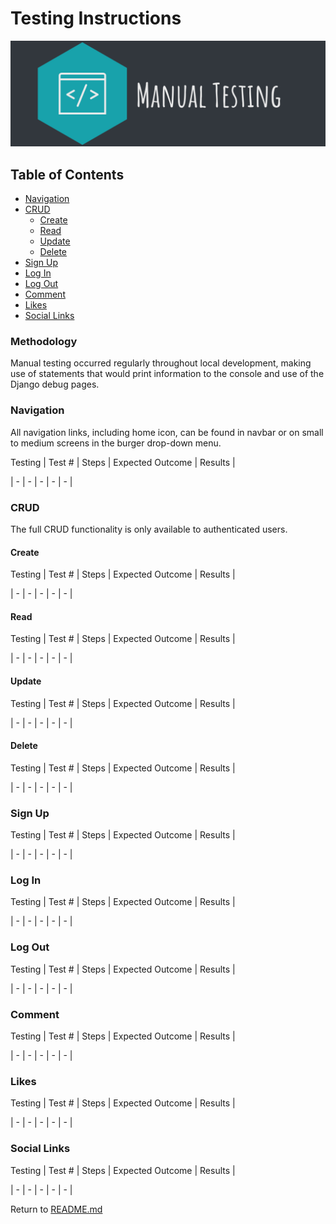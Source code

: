 # Testing Instructions
![Manual Testing](media/testing.png)

## Table of Contents

- [Navigation](#navigation)
- [CRUD](#crud)
    - [Create](#create)
    - [Read](#read)
    - [Update](#update)
    - [Delete](#delete)
- [Sign Up](#sign-up)
- [Log In](#login)
- [Log Out](#logout)
- [Comment](#comment)
- [Likes](#likes)
- [Social Links](#social-links)

### Methodology

Manual testing occurred regularly throughout local development, making use of statements that would print information to the console and use of the Django debug pages.

### Navigation

All navigation links, including home icon, can be found in navbar or on small to medium screens in the burger drop-down menu.

Testing | Test # | Steps | Expected Outcome | Results |

| - | - | - | - | - |

### CRUD

The full CRUD functionality is only available to authenticated users.

#### Create

Testing | Test # | Steps | Expected Outcome | Results |

| - | - | - | - | - |

#### Read

Testing | Test # | Steps | Expected Outcome | Results |

| - | - | - | - | - |

#### Update

Testing | Test # | Steps | Expected Outcome | Results |

| - | - | - | - | - |

#### Delete

Testing | Test # | Steps | Expected Outcome | Results |

| - | - | - | - | - |

### Sign Up

Testing | Test # | Steps | Expected Outcome | Results |

| - | - | - | - | - |

### Log In

Testing | Test # | Steps | Expected Outcome | Results |

| - | - | - | - | - |

### Log Out

Testing | Test # | Steps | Expected Outcome | Results |

| - | - | - | - | - |

### Comment

Testing | Test # | Steps | Expected Outcome | Results |

| - | - | - | - | - |

### Likes

Testing | Test # | Steps | Expected Outcome | Results |

| - | - | - | - | - |

### Social Links

Testing | Test # | Steps | Expected Outcome | Results |

| - | - | - | - | - |


Return to [README.md](README.md)